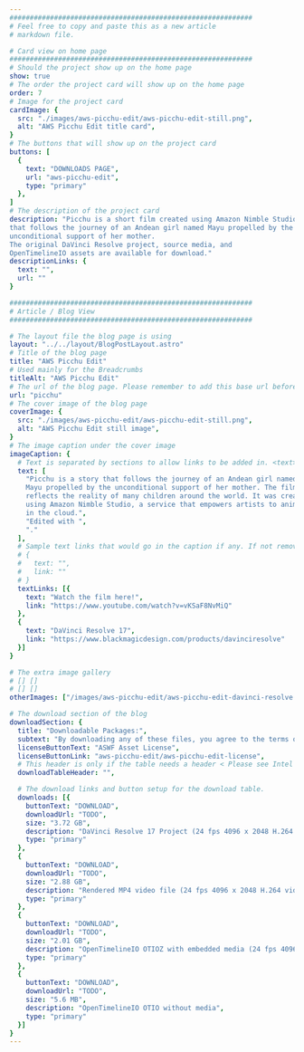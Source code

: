 ```yaml
---
############################################################
# Feel free to copy and paste this as a new article 
# markdown file.

# Card view on home page
############################################################
# Should the project show up on the home page
show: true
# The order the project card will show up on the home page
order: 7
# Image for the project card
cardImage: {
  src: "./images/aws-picchu-edit/aws-picchu-edit-still.png",
  alt: "AWS Picchu Edit title card",
}
# The buttons that will show up on the project card
buttons: [
  {
    text: "DOWNLOADS PAGE",
    url: "aws-picchu-edit",
    type: "primary"
  },
]
# The description of the project card
description: "Picchu is a short film created using Amazon Nimble Studio 
that follows the journey of an Andean girl named Mayu propelled by the 
unconditional support of her mother. 
The original DaVinci Resolve project, source media, and 
OpenTimelineIO assets are available for download."
descriptionLinks: {
  text: "",
  url: ""
}

############################################################
# Article / Blog View
############################################################

# The layout file the blog page is using
layout: "../../layout/BlogPostLayout.astro"
# Title of the blog page
title: "AWS Picchu Edit"
# Used mainly for the Breadcrumbs
titleAlt: "AWS Picchu Edit"
# The url of the blog page. Please remember to add this base url before you add the rest of the url.
url: "picchu"
# The cover image of the blog page
coverImage: {
  src: "./images/aws-picchu-edit/aws-picchu-edit-still.png",
  alt: "AWS Picchu Edit still image",
}
# The image caption under the cover image
imageCaption: {
  # Text is separated by sections to allow links to be added in. <text> <link> <text>
  text: [
    "Picchu is a story that follows the journey of an Andean girl named 
    Mayu propelled by the unconditional support of her mother. The film 
    reflects the reality of many children around the world. It was created 
    using Amazon Nimble Studio, a service that empowers artists to animate 
    in the cloud.",
    "Edited with ",
    "."
  ],
  # Sample text links that would go in the caption if any. If not remove them like this:
  # {
  #   text: "",
  #   link: ""
  # }
  textLinks: [{
    text: "Watch the film here!",
    link: "https://www.youtube.com/watch?v=vKSaF8NvMiQ"
  },
  {
    text: "DaVinci Resolve 17",
    link: "https://www.blackmagicdesign.com/products/davinciresolve"
  }]
}

# The extra image gallery
# [] []
# [] []
otherImages: ["/images/aws-picchu-edit/aws-picchu-edit-davinci-resolve.png", "/images/aws-picchu-edit/aws-picchu-edit-otio-raven.png"]

# The download section of the blog
downloadSection: {
  title: "Downloadable Packages:",
  subtext: "By downloading any of these files, you agree to the terms of the license linked below.",
  licenseButtonText: "ASWF Asset License",
  licenseButtonLink: "aws-picchu-edit/aws-picchu-edit-license",
  # This header is only if the table needs a header < Please see Intel page for example of that >
  downloadTableHeader: "",

  # The download links and button setup for the download table.
  downloads: [{
    buttonText: "DOWNLOAD",
    downloadUrl: "TODO",
    size: "3.72 GB",
    description: "DaVinci Resolve 17 Project (24 fps 4096 x 2048 H.264 video, WAV audio)",
    type: "primary"
  },
  {
    buttonText: "DOWNLOAD",
    downloadUrl: "TODO",
    size: "2.88 GB",
    description: "Rendered MP4 video file (24 fps 4096 x 2048 H.264 video, AAC audio)",
    type: "primary"
  },
  {
    buttonText: "DOWNLOAD",
    downloadUrl: "TODO",
    size: "2.01 GB",
    description: "OpenTimelineIO OTIOZ with embedded media (24 fps 4096 x 2048 H.264 video, WAV audio)",
    type: "primary"
  },
  {
    buttonText: "DOWNLOAD",
    downloadUrl: "TODO",
    size: "5.6 MB",
    description: "OpenTimelineIO OTIO without media",
    type: "primary"
  }]
}
---
```

